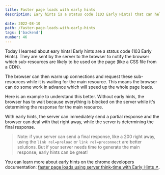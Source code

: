 ```yaml
---
title: Faster page loads with early hints
description: Eary hints is a status code (103 Early Hints) that can help improve the performance of a website, because it allows the server to sent hints to the browser about critial sub-resources.
  
date: 2022-08-10
path: /faster-page-loads-with-early-hints
tags: ['backend']
number: 46
---
```


Today I learned about eary hints! Early hints are a status code (103 Early Hints). They are sent by the server to the browser to notify the browser which sub-resources are likely to be used on the page (like a CSS file from a CDN). 

The browser can then warm up connections and request these sub-resources while it is waiting for the main resource. This means the browser can do some work in advance which will speed up the whole page loads.

Here is an example to understand this better. Without early hints, the browser has to wait because everything is blocked on the server while it's determining the response for the main resource. 

With early hints, the server can immediately send a partial response and the browser can deal with that right away, while the server is determining the final response. 

> Note: if your server can send a final response, like a 200 right away, using the `link rel=preload` or `link rel=preconnect` are better solutions. But if your server needs time to generate the main response, early hints can be great!

You can learn more about early hints on the chrome developers documentation: <a href="https://developer.chrome.com/blog/early-hints/" target="_blank">faster page loads using server think-time with Early Hints &#8599;</a>.
